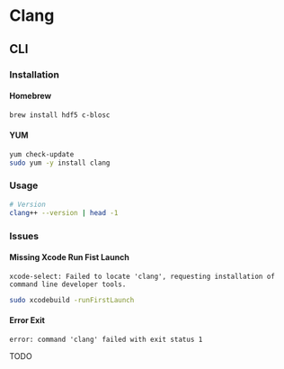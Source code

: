 # Clang

## CLI

### Installation

#### Homebrew

```sh
brew install hdf5 c-blosc
```

#### YUM

```sh
yum check-update
sudo yum -y install clang
```

### Usage

```sh
# Version
clang++ --version | head -1
```

### Issues

#### Missing Xcode Run Fist Launch

```log
xcode-select: Failed to locate 'clang', requesting installation of command line developer tools.
```

```sh
sudo xcodebuild -runFirstLaunch
```

#### Error Exit

```log
error: command 'clang' failed with exit status 1
```

TODO
